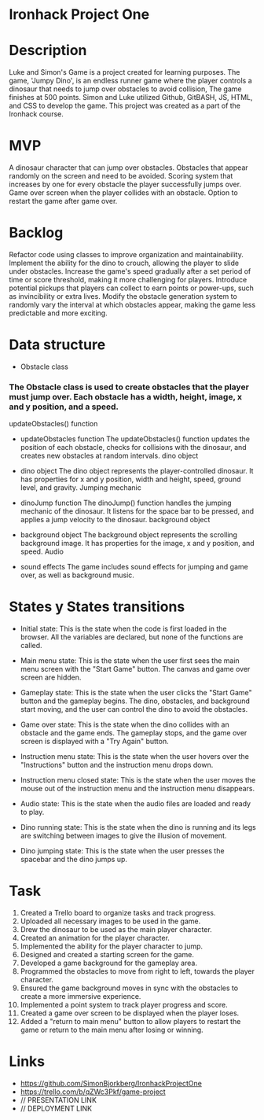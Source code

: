 # Ironhack Project One

# Description
Luke and Simon's Game is a project created for learning purposes. The game, 'Jumpy Dino', is an endless runner game where the player controls a dinosaur that needs to jump over obstacles to avoid collision, The game finishes at 500 points. Simon and Luke utilized Github, GitBASH, JS, HTML, and CSS to develop the game. This project was created as a part of the Ironhack course.

# MVP
A dinosaur character that can jump over obstacles.
Obstacles that appear randomly on the screen and need to be avoided.
Scoring system that increases by one for every obstacle the player successfully jumps over.
Game over screen when the player collides with an obstacle.
Option to restart the game after game over.

# Backlog
Refactor code using classes to improve organization and maintainability.
Implement the ability for the dino to crouch, allowing the player to slide under obstacles.
Increase the game's speed gradually after a set period of time or score threshold, making it more challenging for players.
Introduce potential pickups that players can collect to earn points or power-ups, such as invincibility or extra lives.
Modify the obstacle generation system to randomly vary the interval at which obstacles appear, making the game less predictable and more exciting.

# Data structure
* Obstacle class
### The Obstacle class is used to create obstacles that the player must jump over. Each obstacle has a width, height, image, x and y position, and a speed.
updateObstacles() function

* updateObstacles function
The updateObstacles() function updates the position of each obstacle, checks for collisions with the dinosaur, and creates new obstacles at random intervals.
dino object

* dino object
The dino object represents the player-controlled dinosaur. It has properties for x and y position, width and height, speed, ground level, and gravity.
Jumping mechanic

* dinoJump function
The dinoJump() function handles the jumping mechanic of the dinosaur. It listens for the space bar to be pressed, and applies a jump velocity to the dinosaur.
background object

* background object
The background object represents the scrolling background image. It has properties for the image, x and y position, and speed.
Audio

* sound effects
The game includes sound effects for jumping and game over, as well as background music.

# States y States transitions
* Initial state: 
This is the state when the code is first loaded in the browser. All the variables are declared, but none of the functions are called.

* Main menu state: 
This is the state when the user first sees the main menu screen with the "Start Game" button. The canvas and game over screen are hidden.

* Gameplay state: 
This is the state when the user clicks the "Start Game" button and the gameplay begins. The dino, obstacles, and background start moving, and the user can control the dino to avoid the obstacles.

* Game over state: 
This is the state when the dino collides with an obstacle and the game ends. The gameplay stops, and the game over screen is displayed with a "Try Again" button.

* Instruction menu state: 
This is the state when the user hovers over the "Instructions" button and the instruction menu drops down.

* Instruction menu closed state: 
This is the state when the user moves the mouse out of the instruction menu and the instruction menu disappears.

* Audio state: 
This is the state when the audio files are loaded and ready to play.

* Dino running state: 
This is the state when the dino is running and its legs are switching between images to give the illusion of movement.

* Dino jumping state: 
This is the state when the user presses the spacebar and the dino jumps up.

# Task
1. Created a Trello board to organize tasks and track progress.
2. Uploaded all necessary images to be used in the game.
3. Drew the dinosaur to be used as the main player character.
4. Created an animation for the player character.
5. Implemented the ability for the player character to jump.
6. Designed and created a starting screen for the game.
7. Developed a game background for the gameplay area.
8. Programmed the obstacles to move from right to left, towards the player character.
9. Ensured the game background moves in sync with the obstacles to create a more immersive experience.
10. Implemented a point system to track player progress and score.
11. Created a game over screen to be displayed when the player loses.
12. Added a "return to main menu" button to allow players to restart the game or return to the main menu after losing or winning.

# Links
* https://github.com/SimonBjorkberg/IronhackProjectOne
* https://trello.com/b/qZWc3Pkf/game-project
* // PRESENTATION LINK 
* // DEPLOYMENT LINK

